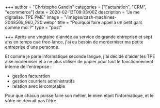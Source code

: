 +++
author = "Christophe Gandin"
categories = ["Facturation", "CRM", "ecommerce"]
date = 2020-02-13T09:03:00Z
description = "Je me digitalise. TPE PME"
image = "/images/cash-machines-2048569_960_720.webp"
title = "Pourquoi faire appel à un petit gars comme moi ?"
type = "post"

+++
Après une vingtaine d'année au service de grande entreprise et  sept ans en temps que free-lance, j'ai eu besoin de morderniser ma petite entreprise d'une personne.

Et comme je parle informatique seconde langue, j'ai décidé d'aider les TPE à se moderniser et à ne plus utiliser de papier pour tout le fonctionnement interne de l'entreprise : 

* gestion facturation
* gestion courriers administratifs 
* relation avec le comptable

Pour que chacun puisse faire son métier, le mien étant l'informatique, et le vôtre ne devrait pas l'être. 